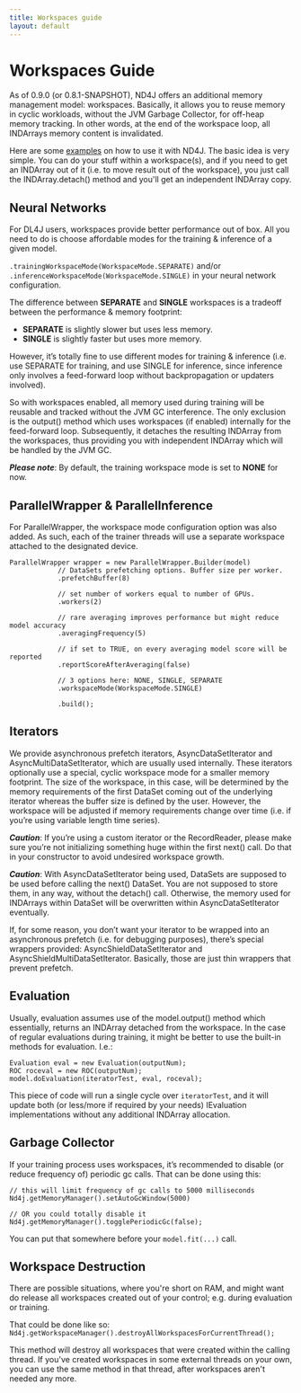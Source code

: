 ```yaml
---
title: Workspaces guide
layout: default
---
```


# Workspaces Guide

As of 0.9.0 (or 0.8.1-SNAPSHOT), ND4J offers an additional memory management model: workspaces. Basically, it allows you to reuse memory in cyclic workloads, without the JVM Garbage Collector, for off-heap memory tracking. In other words, at the end of the workspace loop, all INDArrays memory content is invalidated.

Here are some [examples](https://github.com/deeplearning4j/dl4j-examples/blob/58cc1b56515458003fdd7b606f6451aee851b8c3/nd4j-examples/src/main/java/org/nd4j/examples/Nd4jEx15_Workspaces.java) on how to use it with ND4J.
The basic idea is very simple. You can do your stuff within a workspace(s), and if you need to get an INDArray out of it (i.e. to move result out of the workspace), you just call the INDArray.detach() method and you'll get an independent INDArray copy.

## Neural Networks

For DL4J users, workspaces provide better performance out of box. All you need to do is choose affordable modes for the training & inference of a given model.

 `.trainingWorkspaceMode(WorkspaceMode.SEPARATE)` and/or `.inferenceWorkspaceMode(WorkspaceMode.SINGLE)` in your neural network configuration. 

The difference between **SEPARATE** and **SINGLE** workspaces is a tradeoff between the performance & memory footprint:
* **SEPARATE** is slightly slower but uses less memory.
* **SINGLE** is slightly faster but uses more memory.

However, it’s totally fine to use different modes for training & inference (i.e. use SEPARATE for training, and use SINGLE for inference, since inference only involves a feed-forward loop without backpropagation or updaters involved).

So with workspaces enabled, all memory used during training will be reusable and tracked without the JVM GC interference.
The only exclusion is the output() method which uses workspaces (if enabled) internally for the feed-forward loop. Subsequently, it detaches the resulting INDArray from the workspaces, thus providing you with independent INDArray which will be handled by the JVM GC.

***Please note***: By default, the training workspace mode is set to **NONE** for now.

## ParallelWrapper & ParallelInference
For ParallelWrapper, the workspace mode configuration option was also added. As such, each of the trainer threads will use a separate workspace attached to the designated device.

```
ParallelWrapper wrapper = new ParallelWrapper.Builder(model)
            // DataSets prefetching options. Buffer size per worker.
            .prefetchBuffer(8)

            // set number of workers equal to number of GPUs.
            .workers(2)

            // rare averaging improves performance but might reduce model accuracy
            .averagingFrequency(5)

            // if set to TRUE, on every averaging model score will be reported
            .reportScoreAfterAveraging(false)

            // 3 options here: NONE, SINGLE, SEPARATE
            .workspaceMode(WorkspaceMode.SINGLE)

            .build();
```

## Iterators

We provide asynchronous prefetch iterators, AsyncDataSetIterator and AsyncMultiDataSetIterator, which are usually used internally. These iterators optionally use a special, cyclic workspace mode for a smaller memory footprint. The size of the workspace, in this case, will be determined by the memory requirements of the first DataSet coming out of the underlying iterator whereas the buffer size is defined by the user. However, the workspace will be adjusted if memory requirements change over time (i.e. if you’re using variable length time series).

***Caution***: If you’re using a custom iterator or the RecordReader, please make sure you’re not initializing something huge within the first next() call. Do that in your constructor to avoid undesired workspace growth.

***Caution***: With AsyncDataSetIterator being used, DataSets are supposed to be used before calling the next() DataSet. You are not supposed to store them, in any way, without the detach() call. Otherwise, the memory used for INDArrays within DataSet will be overwritten within AsyncDataSetIterator eventually.

If, for some reason, you don’t want your iterator to be wrapped into an asynchronous prefetch (i.e. for debugging purposes), there’s special wrappers provided: AsyncShieldDataSetIterator and AsyncShieldMultiDataSetIterator. Basically, those are just thin wrappers that prevent prefetch.

## Evaluation

Usually, evaluation assumes use of the model.output() method which essentially, returns an INDArray detached from the workspace. In the case of regular evaluations during training, it might be better to use the built-in methods for evaluation. I.e.:
```
Evaluation eval = new Evaluation(outputNum);
ROC roceval = new ROC(outputNum);
model.doEvaluation(iteratorTest, eval, roceval);
```

This piece of code will run a single cycle over `iteratorTest`, and it will update both (or less/more if required by your needs) IEvaluation implementations without any additional INDArray allocation. 

## Garbage Collector

If your training process uses workspaces, it’s recommended to disable (or reduce frequency of) periodic gc calls. That can be done using this:

```
// this will limit frequency of gc calls to 5000 milliseconds
Nd4j.getMemoryManager().setAutoGcWindow(5000)

// OR you could totally disable it
Nd4j.getMemoryManager().togglePeriodicGc(false);
```

You can put that somewhere before your `model.fit(...)` call.

## Workspace Destruction

There are possible situations, where you're short on RAM, and might want do release all workspaces created out of your control; e.g. during evaluation or training.

That could be done like so: `Nd4j.getWorkspaceManager().destroyAllWorkspacesForCurrentThread();`

This method will destroy all workspaces that were created within the calling thread. If you've created workspaces in some external threads on your own, you can use the same method in that thread, after workspaces aren't needed any more.
